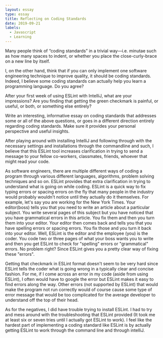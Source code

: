 ```yaml
---
layout: essay
type: essay
title: Reflecting on Coding Standards
date: 2019-09-21
labels:
  - Javascript
  - Learning
---
```


Many people think of “coding standards” in a trivial way—i.e. minutae such as how many spaces to indent, or whether you place the close-curly-brace on a new line by itself.

I, on the other hand, think that if you can only implement one software engineering technique to improve quality, it should be coding standards. Indeed, I believe some coding standards can actually help you learn a programming language. Do you agree?

After your first week of using ESLint with IntelliJ, what are your impressions? Are you finding that getting the green checkmark is painful, or useful, or both, or something else entirely?

Write an interesting, informative essay on coding standards that addresses some or all of the above questions, or goes in a different direction entirely regarding coding standards. Make sure it provides your personal perspective and useful insights.

  After playing around with installing IntelliJ and following through with the necessary settings and installations through the commandline and such,
  I believe that this ESLint tool increases clarification in trying to send a message to your fellow co-workers, classmates, friends, whoever that might read your code.
  
  As software engineers, there are multiple different ways of coding a program through various different languages, algorithms, problem solving techniques and so on.  ESLint provides that extra clarification in trying to understand what is going on while coding.  ESLint is a quick way to fix typing errors or spacing errors on the fly that many people in the industry would probably wouldn't notice until they actually do it themselves.  For example, let's say you are working for the New York Times.  Your editor(boss) tells you that you need to write an article about a particular subject.  You write several pages of this subject but you have noticed that you have grammatical errors in this article.  You fix them and then you turn them into your editor.  Your editor then comes back and tells you that you have spelling errors or spacing errors.  You fix those and you turn it back into your editor.  Well, ESLint is the editor and the employee (you) is the coder.  You code two or three pages of what your boss wants you to write and then you get ESLint to check for "spelling" errors or "grammatical" errors.  No problem right?  Since ESLint gives you a pretty clear way of fixing these "errors". 

  Getting that checkmark in ESLint format doesn't seem to be very hard since ESLint tells the coder what is going wrong in a typically clear and concise fashion.  For me, if I come across an error in my code (aside from using ESLint), I often would have to google the error but ESLint makes it easy to find errors along the way.  Other errors (not supported by ESLint) that would make the program not run correctly would of course cause some type of error message that would be too complicated for the average developer to understand off the top of their head.  
  
  As for the negatives, I did have trouble trying to install ESLint.  I had to try and mess around with the troubleshooting that ESLint provided (It took me at least six or seven tries until I actually got ESLint to work).  I feel like the hardest part of implementing a coding standard like ESLint is by actually getting ESLint to work through the command line and through intelliJ.  
